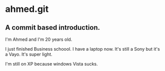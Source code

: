 ahmed.git
======

A commit based introduction.
-------


I'm Ahmed and I'm 20 years old.

I just finished Business schoool.
I have a laptop now. 
It's still a Sony but it's a Vayo. It's super light.

I'm still on XP because windows Vista sucks.


